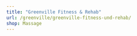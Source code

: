 ```yaml
---
title: "Greenville Fitness & Rehab"
url: /greenville/greenville-fitness-und-rehab/
shop: Massage
---
```

